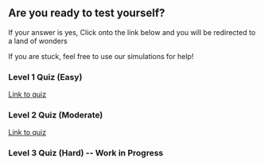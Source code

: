 ## Are you ready to test yourself?
If your answer is yes, Click onto the link below and you will be redirected to a land of wonders

If you are stuck, feel free to use our simulations for help!

### Level 1 Quiz (Easy) 
<a href='https://thetrustypwo.github.io/Superposition/game1/main.html'>Link to quiz</a>

### Level 2 Quiz (Moderate) 
<a href='https://thetrustypwo.github.io/Superposition/game2/main.html'>Link to quiz</a>

### Level 3 Quiz (Hard) -- Work in Progress 

